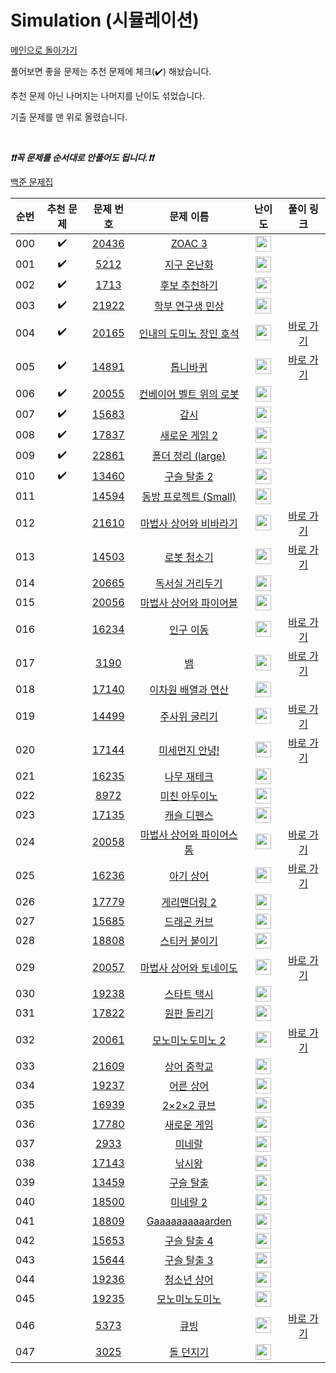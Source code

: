 # Simulation (시뮬레이션)

[메인으로 돌아가기](https://github.com/tony9402/baekjoon)

풀어보면 좋을 문제는 추천 문제에 체크(:heavy_check_mark:) 해놨습니다.

추천 문제 아닌 나머지는 나머지를 난이도 섞었습니다.

기출 문제를 맨 위로 올렸습니다.

<br>

***❗️❗️꼭 문제를 순서대로 안풀어도 됩니다.❗️❗️***

[백준 문제집](https://www.acmicpc.net/workbook/view/6832)


|순번|추천 문제|문제 번호|문제 이름|난이도|풀이 링크|
|:--:|:--:|:--:|:--:|:--:|:--:|
|000|:heavy_check_mark:|<a href="https://www.acmicpc.net/problem/20436" target="_blank">20436</a>|<a href="https://www.acmicpc.net/problem/20436" target="_blank">ZOAC 3</a>|<img height="25px" width="25px" src="https://static.solved.ac/tier_small/7.svg"/>||
|001|:heavy_check_mark:|<a href="https://www.acmicpc.net/problem/5212" target="_blank">5212</a>|<a href="https://www.acmicpc.net/problem/5212" target="_blank">지구 온난화</a>|<img height="25px" width="25px" src="https://static.solved.ac/tier_small/9.svg"/>||
|002|:heavy_check_mark:|<a href="https://www.acmicpc.net/problem/1713" target="_blank">1713</a>|<a href="https://www.acmicpc.net/problem/1713" target="_blank">후보 추천하기</a>|<img height="25px" width="25px" src="https://static.solved.ac/tier_small/10.svg"/>||
|003|:heavy_check_mark:|<a href="https://www.acmicpc.net/problem/21922" target="_blank">21922</a>|<a href="https://www.acmicpc.net/problem/21922" target="_blank">학부 연구생 민상</a>|<img height="25px" width="25px" src="https://static.solved.ac/tier_small/11.svg"/>||
|004|:heavy_check_mark:|<a href="https://www.acmicpc.net/problem/20165" target="_blank">20165</a>|<a href="https://www.acmicpc.net/problem/20165" target="_blank">인내의 도미노 장인 호석</a>|<img height="25px" width="25px" src="https://static.solved.ac/tier_small/11.svg"/>|<a href="./../solution/simulation/20165" target="_blank">바로 가기</a>|
|005|:heavy_check_mark:|<a href="https://www.acmicpc.net/problem/14891" target="_blank">14891</a>|<a href="https://www.acmicpc.net/problem/14891" target="_blank">톱니바퀴</a>|<img height="25px" width="25px" src="https://static.solved.ac/tier_small/11.svg"/>|<a href="./../solution/simulation/14891" target="_blank">바로 가기</a>|
|006|:heavy_check_mark:|<a href="https://www.acmicpc.net/problem/20055" target="_blank">20055</a>|<a href="https://www.acmicpc.net/problem/20055" target="_blank">컨베이어 벨트 위의 로봇</a>|<img height="25px" width="25px" src="https://static.solved.ac/tier_small/11.svg"/>||
|007|:heavy_check_mark:|<a href="https://www.acmicpc.net/problem/15683" target="_blank">15683</a>|<a href="https://www.acmicpc.net/problem/15683" target="_blank">감시</a>|<img height="25px" width="25px" src="https://static.solved.ac/tier_small/13.svg"/>||
|008|:heavy_check_mark:|<a href="https://www.acmicpc.net/problem/17837" target="_blank">17837</a>|<a href="https://www.acmicpc.net/problem/17837" target="_blank">새로운 게임 2</a>|<img height="25px" width="25px" src="https://static.solved.ac/tier_small/14.svg"/>||
|009|:heavy_check_mark:|<a href="https://www.acmicpc.net/problem/22861" target="_blank">22861</a>|<a href="https://www.acmicpc.net/problem/22861" target="_blank">폴더 정리 (large)</a>|<img height="25px" width="25px" src="https://static.solved.ac/tier_small/15.svg"/>||
|010|:heavy_check_mark:|<a href="https://www.acmicpc.net/problem/13460" target="_blank">13460</a>|<a href="https://www.acmicpc.net/problem/13460" target="_blank">구슬 탈출 2</a>|<img height="25px" width="25px" src="https://static.solved.ac/tier_small/15.svg"/>||
|011||<a href="https://www.acmicpc.net/problem/14594" target="_blank">14594</a>|<a href="https://www.acmicpc.net/problem/14594" target="_blank">동방 프로젝트 (Small)</a>|<img height="25px" width="25px" src="https://static.solved.ac/tier_small/7.svg"/>||
|012||<a href="https://www.acmicpc.net/problem/21610" target="_blank">21610</a>|<a href="https://www.acmicpc.net/problem/21610" target="_blank">마법사 상어와 비바라기</a>|<img height="25px" width="25px" src="https://static.solved.ac/tier_small/11.svg"/>|<a href="./../solution/simulation/21610" target="_blank">바로 가기</a>|
|013||<a href="https://www.acmicpc.net/problem/14503" target="_blank">14503</a>|<a href="https://www.acmicpc.net/problem/14503" target="_blank">로봇 청소기</a>|<img height="25px" width="25px" src="https://static.solved.ac/tier_small/11.svg"/>|<a href="./../solution/simulation/14503" target="_blank">바로 가기</a>|
|014||<a href="https://www.acmicpc.net/problem/20665" target="_blank">20665</a>|<a href="https://www.acmicpc.net/problem/20665" target="_blank">독서실 거리두기</a>|<img height="25px" width="25px" src="https://static.solved.ac/tier_small/12.svg"/>||
|015||<a href="https://www.acmicpc.net/problem/20056" target="_blank">20056</a>|<a href="https://www.acmicpc.net/problem/20056" target="_blank">마법사 상어와 파이어볼</a>|<img height="25px" width="25px" src="https://static.solved.ac/tier_small/12.svg"/>||
|016||<a href="https://www.acmicpc.net/problem/16234" target="_blank">16234</a>|<a href="https://www.acmicpc.net/problem/16234" target="_blank">인구 이동</a>|<img height="25px" width="25px" src="https://static.solved.ac/tier_small/12.svg"/>|<a href="./../solution/simulation/16234" target="_blank">바로 가기</a>|
|017||<a href="https://www.acmicpc.net/problem/3190" target="_blank">3190</a>|<a href="https://www.acmicpc.net/problem/3190" target="_blank">뱀</a>|<img height="25px" width="25px" src="https://static.solved.ac/tier_small/12.svg"/>|<a href="./../solution/simulation/3190" target="_blank">바로 가기</a>|
|018||<a href="https://www.acmicpc.net/problem/17140" target="_blank">17140</a>|<a href="https://www.acmicpc.net/problem/17140" target="_blank">이차원 배열과 연산</a>|<img height="25px" width="25px" src="https://static.solved.ac/tier_small/12.svg"/>||
|019||<a href="https://www.acmicpc.net/problem/14499" target="_blank">14499</a>|<a href="https://www.acmicpc.net/problem/14499" target="_blank">주사위 굴리기</a>|<img height="25px" width="25px" src="https://static.solved.ac/tier_small/12.svg"/>|<a href="./../solution/simulation/14499" target="_blank">바로 가기</a>|
|020||<a href="https://www.acmicpc.net/problem/17144" target="_blank">17144</a>|<a href="https://www.acmicpc.net/problem/17144" target="_blank">미세먼지 안녕!</a>|<img height="25px" width="25px" src="https://static.solved.ac/tier_small/12.svg"/>|<a href="./../solution/simulation/17144" target="_blank">바로 가기</a>|
|021||<a href="https://www.acmicpc.net/problem/16235" target="_blank">16235</a>|<a href="https://www.acmicpc.net/problem/16235" target="_blank">나무 재테크</a>|<img height="25px" width="25px" src="https://static.solved.ac/tier_small/13.svg"/>||
|022||<a href="https://www.acmicpc.net/problem/8972" target="_blank">8972</a>|<a href="https://www.acmicpc.net/problem/8972" target="_blank">미친 아두이노</a>|<img height="25px" width="25px" src="https://static.solved.ac/tier_small/13.svg"/>||
|023||<a href="https://www.acmicpc.net/problem/17135" target="_blank">17135</a>|<a href="https://www.acmicpc.net/problem/17135" target="_blank">캐슬 디펜스</a>|<img height="25px" width="25px" src="https://static.solved.ac/tier_small/13.svg"/>||
|024||<a href="https://www.acmicpc.net/problem/20058" target="_blank">20058</a>|<a href="https://www.acmicpc.net/problem/20058" target="_blank">마법사 상어와 파이어스톰</a>|<img height="25px" width="25px" src="https://static.solved.ac/tier_small/13.svg"/>|<a href="./../solution/simulation/20058" target="_blank">바로 가기</a>|
|025||<a href="https://www.acmicpc.net/problem/16236" target="_blank">16236</a>|<a href="https://www.acmicpc.net/problem/16236" target="_blank">아기 상어</a>|<img height="25px" width="25px" src="https://static.solved.ac/tier_small/13.svg"/>|<a href="./../solution/simulation/16236" target="_blank">바로 가기</a>|
|026||<a href="https://www.acmicpc.net/problem/17779" target="_blank">17779</a>|<a href="https://www.acmicpc.net/problem/17779" target="_blank">게리맨더링 2</a>|<img height="25px" width="25px" src="https://static.solved.ac/tier_small/13.svg"/>||
|027||<a href="https://www.acmicpc.net/problem/15685" target="_blank">15685</a>|<a href="https://www.acmicpc.net/problem/15685" target="_blank">드래곤 커브</a>|<img height="25px" width="25px" src="https://static.solved.ac/tier_small/13.svg"/>||
|028||<a href="https://www.acmicpc.net/problem/18808" target="_blank">18808</a>|<a href="https://www.acmicpc.net/problem/18808" target="_blank">스티커 붙이기</a>|<img height="25px" width="25px" src="https://static.solved.ac/tier_small/13.svg"/>||
|029||<a href="https://www.acmicpc.net/problem/20057" target="_blank">20057</a>|<a href="https://www.acmicpc.net/problem/20057" target="_blank">마법사 상어와 토네이도</a>|<img height="25px" width="25px" src="https://static.solved.ac/tier_small/13.svg"/>|<a href="./../solution/simulation/20057" target="_blank">바로 가기</a>|
|030||<a href="https://www.acmicpc.net/problem/19238" target="_blank">19238</a>|<a href="https://www.acmicpc.net/problem/19238" target="_blank">스타트 택시</a>|<img height="25px" width="25px" src="https://static.solved.ac/tier_small/14.svg"/>||
|031||<a href="https://www.acmicpc.net/problem/17822" target="_blank">17822</a>|<a href="https://www.acmicpc.net/problem/17822" target="_blank">원판 돌리기</a>|<img height="25px" width="25px" src="https://static.solved.ac/tier_small/14.svg"/>||
|032||<a href="https://www.acmicpc.net/problem/20061" target="_blank">20061</a>|<a href="https://www.acmicpc.net/problem/20061" target="_blank">모노미노도미노 2</a>|<img height="25px" width="25px" src="https://static.solved.ac/tier_small/14.svg"/>|<a href="./../solution/simulation/20061" target="_blank">바로 가기</a>|
|033||<a href="https://www.acmicpc.net/problem/21609" target="_blank">21609</a>|<a href="https://www.acmicpc.net/problem/21609" target="_blank">상어 중학교</a>|<img height="25px" width="25px" src="https://static.solved.ac/tier_small/14.svg"/>||
|034||<a href="https://www.acmicpc.net/problem/19237" target="_blank">19237</a>|<a href="https://www.acmicpc.net/problem/19237" target="_blank">어른 상어</a>|<img height="25px" width="25px" src="https://static.solved.ac/tier_small/14.svg"/>||
|035||<a href="https://www.acmicpc.net/problem/16939" target="_blank">16939</a>|<a href="https://www.acmicpc.net/problem/16939" target="_blank">2×2×2 큐브</a>|<img height="25px" width="25px" src="https://static.solved.ac/tier_small/14.svg"/>||
|036||<a href="https://www.acmicpc.net/problem/17780" target="_blank">17780</a>|<a href="https://www.acmicpc.net/problem/17780" target="_blank">새로운 게임</a>|<img height="25px" width="25px" src="https://static.solved.ac/tier_small/14.svg"/>||
|037||<a href="https://www.acmicpc.net/problem/2933" target="_blank">2933</a>|<a href="https://www.acmicpc.net/problem/2933" target="_blank">미네랄</a>|<img height="25px" width="25px" src="https://static.solved.ac/tier_small/15.svg"/>||
|038||<a href="https://www.acmicpc.net/problem/17143" target="_blank">17143</a>|<a href="https://www.acmicpc.net/problem/17143" target="_blank">낚시왕</a>|<img height="25px" width="25px" src="https://static.solved.ac/tier_small/15.svg"/>||
|039||<a href="https://www.acmicpc.net/problem/13459" target="_blank">13459</a>|<a href="https://www.acmicpc.net/problem/13459" target="_blank">구슬 탈출</a>|<img height="25px" width="25px" src="https://static.solved.ac/tier_small/15.svg"/>||
|040||<a href="https://www.acmicpc.net/problem/18500" target="_blank">18500</a>|<a href="https://www.acmicpc.net/problem/18500" target="_blank">미네랄 2</a>|<img height="25px" width="25px" src="https://static.solved.ac/tier_small/15.svg"/>||
|041||<a href="https://www.acmicpc.net/problem/18809" target="_blank">18809</a>|<a href="https://www.acmicpc.net/problem/18809" target="_blank">Gaaaaaaaaaarden</a>|<img height="25px" width="25px" src="https://static.solved.ac/tier_small/15.svg"/>||
|042||<a href="https://www.acmicpc.net/problem/15653" target="_blank">15653</a>|<a href="https://www.acmicpc.net/problem/15653" target="_blank">구슬 탈출 4</a>|<img height="25px" width="25px" src="https://static.solved.ac/tier_small/15.svg"/>||
|043||<a href="https://www.acmicpc.net/problem/15644" target="_blank">15644</a>|<a href="https://www.acmicpc.net/problem/15644" target="_blank">구슬 탈출 3</a>|<img height="25px" width="25px" src="https://static.solved.ac/tier_small/15.svg"/>||
|044||<a href="https://www.acmicpc.net/problem/19236" target="_blank">19236</a>|<a href="https://www.acmicpc.net/problem/19236" target="_blank">청소년 상어</a>|<img height="25px" width="25px" src="https://static.solved.ac/tier_small/15.svg"/>||
|045||<a href="https://www.acmicpc.net/problem/19235" target="_blank">19235</a>|<a href="https://www.acmicpc.net/problem/19235" target="_blank">모노미노도미노</a>|<img height="25px" width="25px" src="https://static.solved.ac/tier_small/16.svg"/>||
|046||<a href="https://www.acmicpc.net/problem/5373" target="_blank">5373</a>|<a href="https://www.acmicpc.net/problem/5373" target="_blank">큐빙</a>|<img height="25px" width="25px" src="https://static.solved.ac/tier_small/16.svg"/>|<a href="./../solution/simulation/5373" target="_blank">바로 가기</a>|
|047||<a href="https://www.acmicpc.net/problem/3025" target="_blank">3025</a>|<a href="https://www.acmicpc.net/problem/3025" target="_blank">돌 던지기</a>|<img height="25px" width="25px" src="https://static.solved.ac/tier_small/17.svg"/>||